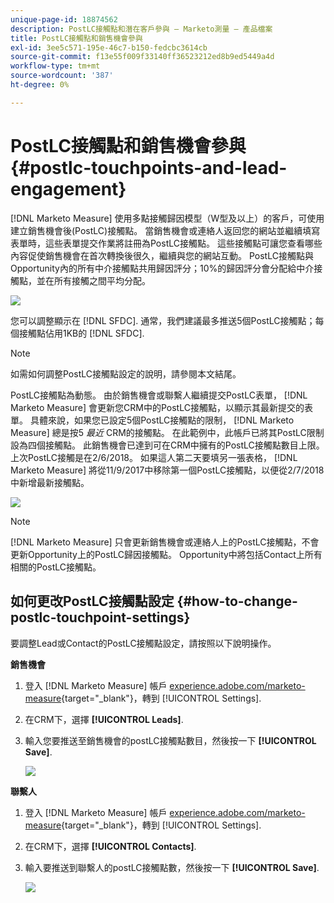 ```yaml
---
unique-page-id: 18874562
description: PostLC接觸點和潛在客戶參與 — Marketo測量 — 產品檔案
title: PostLC接觸點和銷售機會參與
exl-id: 3ee5c571-195e-46c7-b150-fedcbc3614cb
source-git-commit: f13e55f009f33140ff36523212ed8b9ed5449a4d
workflow-type: tm+mt
source-wordcount: '387'
ht-degree: 0%

---
```


# PostLC接觸點和銷售機會參與 {#postlc-touchpoints-and-lead-engagement}

[!DNL Marketo Measure] 使用多點接觸歸因模型（W型及以上）的客戶，可使用建立銷售機會後(PostLC)接觸點。 當銷售機會或連絡人返回您的網站並繼續填寫表單時，這些表單提交作業將註冊為PostLC接觸點。 這些接觸點可讓您查看哪些內容促使銷售機會在首次轉換後很久，繼續與您的網站互動。 PostLC接觸點與Opportunity內的所有中介接觸點共用歸因評分；10%的歸因評分會分配給中介接觸點，並在所有接觸之間平均分配。

![](assets/1.png)

您可以調整顯示在 [!DNL SFDC]. 通常，我們建議最多推送5個PostLC接觸點；每個接觸點佔用1KB的 [!DNL SFDC].

>[!NOTE]
>
>如需如何調整PostLC接觸點設定的說明，請參閱本文結尾。

PostLC接觸點為動態。 由於銷售機會或聯繫人繼續提交PostLC表單， [!DNL Marketo Measure] 會更新您CRM中的PostLC接觸點，以顯示其最新提交的表單。 具體來說，如果您已設定5個PostLC接觸點的限制， [!DNL Marketo Measure] 總是按5 _最近_ CRM的接觸點。  在此範例中，此帳戶已將其PostLC限制設為四個接觸點。 此銷售機會已達到可在CRM中擁有的PostLC接觸點數目上限。 上次PostLC接觸是在2/6/2018。 如果這人第二天要填另一張表格， [!DNL Marketo Measure] 將從11/9/2017中移除第一個PostLC接觸點，以便從2/7/2018中新增最新接觸點。

![](assets/2.png)

>[!NOTE]
>
>[!DNL Marketo Measure] 只會更新銷售機會或連絡人上的PostLC接觸點，不會更新Opportunity上的PostLC歸因接觸點。 Opportunity中將包括Contact上所有相關的PostLC接觸點。

## 如何更改PostLC接觸點設定 {#how-to-change-postlc-touchpoint-settings}

要調整Lead或Contact的PostLC接觸點設定，請按照以下說明操作。

**銷售機會**

1. 登入 [!DNL Marketo Measure] 帳戶 [experience.adobe.com/marketo-measure](https://experience.adobe.com/marketo-measure){target=&quot;_blank&quot;}，轉到 [!UICONTROL Settings].

1. 在CRM下，選擇 **[!UICONTROL Leads]**.

1. 輸入您要推送至銷售機會的postLC接觸點數目，然後按一下 **[!UICONTROL Save]**.

   ![](assets/3.png)

**聯繫人**

1. 登入 [!DNL Marketo Measure] 帳戶 [experience.adobe.com/marketo-measure](https://experience.adobe.com/marketo-measure){target=&quot;_blank&quot;}，轉到 [!UICONTROL Settings].

1. 在CRM下，選擇 **[!UICONTROL Contacts]**.

1. 輸入要推送到聯繫人的postLC接觸點數，然後按一下 **[!UICONTROL Save]**.

   ![](assets/4.png)
